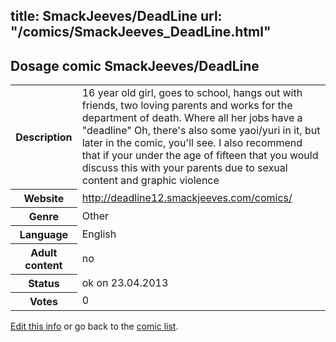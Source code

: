 title: SmackJeeves/DeadLine
url: "/comics/SmackJeeves_DeadLine.html"
---
Dosage comic SmackJeeves/DeadLine
-----------------------------------------

<table class="comicinfo">
<tr>
<th>Description</th><td>16 year old girl, goes to school, hangs out with friends, two loving parents and works for the department of death. Where all her jobs have a &quot;deadline&quot; Oh, there's also some yaoi/yuri in it, but later in the comic, you'll see. I also recommend that if your under the age of fifteen that you would discuss this with your parents due to sexual content and graphic violence</td>
</tr>
<tr>
<th>Website</th><td><a href="http://deadline12.smackjeeves.com/comics/">http://deadline12.smackjeeves.com/comics/</a></td>
</tr>
<tr>
<th>Genre</th><td>Other</td>
</tr>
<tr>
<th>Language</th><td>English</td>
</tr>
<tr>
<th>Adult content</th><td>no</td>
</tr>
<tr>
<th>Status</th><td>ok on 23.04.2013</td>
</tr>
<tr>
<th>Votes</th><td>0</div></td>
</tr>
</table>

[Edit this info](/comics/SmackJeeves_DeadLine_edit.html) or go back to the [comic list](../comic-index.html).
